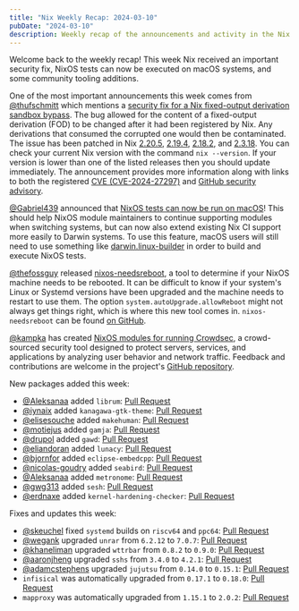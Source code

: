 ```yaml
---
title: "Nix Weekly Recap: 2024-03-10"
pubDate: "2024-03-10"
description: Weekly recap of the announcements and activity in the Nix community and on the NixPkgs package repository.
---
```


Welcome back to the weekly recap! This week Nix received an important security fix, NixOS tests can now be
executed on macOS systems, and some community tooling additions.

One of the most important announcements this week comes from [@thufschmitt](https://discourse.nixos.org/u/thufschmitt) which mentions a [security fix for a Nix fixed-output derivation sandbox bypass](https://discourse.nixos.org/t/security-fix-nix-fixed-output-derivation-sandbox-bypass/40972).
The bug allowed for the content of a fixed-output derivation (FOD) to be changed after it had been registered
by Nix. Any derivations that consumed the corrupted one would then be contaminated. The issue has been patched
in Nix [2.20.5](https://github.com/NixOS/nix/releases/tag/2.20.5), [2.19.4](https://github.com/NixOS/nix/releases/tag/2.19.4), [2.18.2](https://github.com/NixOS/nix/releases/tag/2.18.2), and [2.3.18](https://github.com/NixOS/nix/releases/tag/2.3.18). You can check your current Nix version with the command `nix --version`. If your version is lower
than one of the listed releases then you should update immediately. The announcement provides more information along with links to both the registered [CVE (CVE-2024-27297)](https://www.cve.org/CVERecord?id=CVE-2024-27297) and [GitHub security advisory](https://github.com/NixOS/nix/security/advisories/GHSA-2ffj-w4mj-pg37).

[@Gabriel439](https://discourse.nixos.org/u/Gabriel439) announced that [NixOS tests can now be run on macOS](https://discourse.nixos.org/t/macos-support-for-running-nixos-tests/40801)!
This should help NixOS module maintainers to continue supporting modules when switching systems, but can now also
extend existing Nix CI support more easily to Darwin systems. To use this feature, macOS users will still need
to use something like [darwin.linux-builder](https://nixos.org/manual/nixpkgs/stable/#sec-darwin-builder) in order
to build and execute NixOS tests.

[@thefossguy](https://discourse.nixos.org/u/thefossguy) released [nixos-needsreboot](https://discourse.nixos.org/t/nixos-needsreboot-determine-if-you-need-to-reboot-your-nixos-machine/40790),
a tool to determine if your NixOS machine needs to be rebooted. It can be difficult to know if your system's Linux
or Systemd versions have been upgraded and the machine needs to restart to use them. The option
`system.autoUpgrade.allowReboot` might not always get things right, which is where this new tool comes in. `nixos-needsreboot` can be found [on GitHub](https://github.com/thefossguy/nixos-needsreboot).

[@kampka](https://discourse.nixos.org/u/kampka) has created [NixOS modules for running Crowdsec](https://discourse.nixos.org/t/crowdsec-modules-for-nixos/41160), a crowd-sourced security tool designed to protect servers, services, and applications by analyzing user behavior and network traffic. Feedback and contributions are welcome in the project's [GitHub repository](https://github.com/kampka/nix-flake-crowdsec/tree/main).

New packages added this week:

- [@Aleksanaa](https://github.com/Aleksanaa) added `librum`: [Pull Request](https://github.com/NixOS/nixpkgs/pull/293031)
- [@iynaix](https://github.com/iynaix) added `kanagawa-gtk-theme`: [Pull Request](https://github.com/NixOS/nixpkgs/pull/277073)
- [@elisesouche](https://github.com/elisesouche) added `makehuman`: [Pull Request](https://github.com/NixOS/nixpkgs/pull/292827)
- [@motiejus](https://github.com/motiejus) added `gamja`: [Pull Request](https://github.com/NixOS/nixpkgs/pull/292325)
- [@drupol](https://github.com/drupol) added `gawd`: [Pull Request](https://github.com/NixOS/nixpkgs/pull/294723)
- [@eliandoran](https://github.com/eliandoran) added `lunacy`: [Pull Request](https://github.com/NixOS/nixpkgs/pull/278108)
- [@bjornfor](https://github.com/bjornfor) added `eclipse-embedcpp`: [Pull Request](https://github.com/NixOS/nixpkgs/pull/292988)
- [@nicolas-goudry](https://github.com/nicolas-goudry) added `seabird`: [Pull Request](https://github.com/NixOS/nixpkgs/pull/292581)
- [@Aleksanaa](https://github.com/Aleksanaa) added `metronome`: [Pull Request](https://github.com/NixOS/nixpkgs/pull/292974)
- [@gwg313](https://github.com/gwg313) added `sesh`: [Pull Request](https://github.com/NixOS/nixpkgs/pull/286594)
- [@erdnaxe](https://github.com/erdnaxe) added `kernel-hardening-checker`: [Pull Request](https://github.com/NixOS/nixpkgs/pull/287537)

Fixes and updates this week:

- [@skeuchel](https://github.com/skeuchel) fixed `systemd` builds on `riscv64` and `ppc64`: [Pull Request](https://github.com/NixOS/nixpkgs/pull/294508)
- [@wegank](https://github.com/wegank) upgraded `unrar` from `6.2.12` to `7.0.7`: [Pull Request](https://github.com/NixOS/nixpkgs/pull/292396)
- [@khaneliman](https://github.com/khaneliman) upgraded `wttrbar` from `0.8.2` to `0.9.0`: [Pull Request](https://github.com/NixOS/nixpkgs/pull/294356)
- [@aaronjheng](https://github.com/aaronjheng) upgraded `sshs` from `3.4.0` to `4.2.1`: [Pull Request](https://github.com/NixOS/nixpkgs/pull/293707)
- [@adamcstephens](https://github.com/adamcstephens) upgraded `jujutsu` from `0.14.0` to `0.15.1`: [Pull Request](https://github.com/NixOS/nixpkgs/pull/293881)
- `infisical` was automatically upgraded from `0.17.1` to `0.18.0`: [Pull Request](https://github.com/NixOS/nixpkgs/pull/294295)
- `mapproxy` was automatically upgraded from `1.15.1` to `2.0.2`: [Pull Request](https://github.com/NixOS/nixpkgs/pull/282882)
